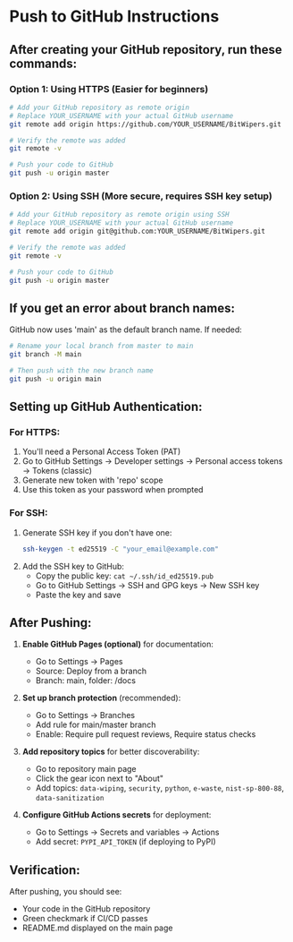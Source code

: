 # Push to GitHub Instructions

## After creating your GitHub repository, run these commands:

### Option 1: Using HTTPS (Easier for beginners)
```bash
# Add your GitHub repository as remote origin
# Replace YOUR_USERNAME with your actual GitHub username
git remote add origin https://github.com/YOUR_USERNAME/BitWipers.git

# Verify the remote was added
git remote -v

# Push your code to GitHub
git push -u origin master
```

### Option 2: Using SSH (More secure, requires SSH key setup)
```bash
# Add your GitHub repository as remote origin using SSH
# Replace YOUR_USERNAME with your actual GitHub username
git remote add origin git@github.com:YOUR_USERNAME/BitWipers.git

# Verify the remote was added
git remote -v

# Push your code to GitHub
git push -u origin master
```

## If you get an error about branch names:
GitHub now uses 'main' as the default branch name. If needed:
```bash
# Rename your local branch from master to main
git branch -M main

# Then push with the new branch name
git push -u origin main
```

## Setting up GitHub Authentication:

### For HTTPS:
1. You'll need a Personal Access Token (PAT)
2. Go to GitHub Settings → Developer settings → Personal access tokens → Tokens (classic)
3. Generate new token with 'repo' scope
4. Use this token as your password when prompted

### For SSH:
1. Generate SSH key if you don't have one:
   ```bash
   ssh-keygen -t ed25519 -C "your_email@example.com"
   ```
2. Add the SSH key to GitHub:
   - Copy the public key: `cat ~/.ssh/id_ed25519.pub`
   - Go to GitHub Settings → SSH and GPG keys → New SSH key
   - Paste the key and save

## After Pushing:

1. **Enable GitHub Pages (optional)** for documentation:
   - Go to Settings → Pages
   - Source: Deploy from a branch
   - Branch: main, folder: /docs

2. **Set up branch protection** (recommended):
   - Go to Settings → Branches
   - Add rule for main/master branch
   - Enable: Require pull request reviews, Require status checks

3. **Add repository topics** for better discoverability:
   - Go to repository main page
   - Click the gear icon next to "About"
   - Add topics: `data-wiping`, `security`, `python`, `e-waste`, `nist-sp-800-88`, `data-sanitization`

4. **Configure GitHub Actions secrets** for deployment:
   - Go to Settings → Secrets and variables → Actions
   - Add secret: `PYPI_API_TOKEN` (if deploying to PyPI)

## Verification:
After pushing, you should see:
- Your code in the GitHub repository
- Green checkmark if CI/CD passes
- README.md displayed on the main page
